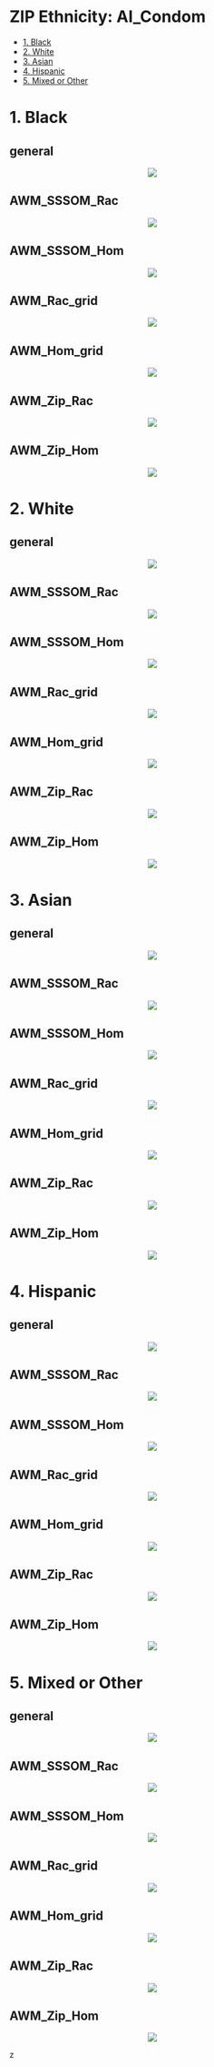 # ZIP Ethnicity: AI_Condom

- [1. Black](https://github.com/meettyj/MSM-Discrimination-on-Twitter/blob/master/results/regression/ethnicity/ZIP_AI_Condom.md#1-black)
- [2. White](https://github.com/meettyj/MSM-Discrimination-on-Twitter/blob/master/results/regression/ethnicity/ZIP_AI_Condom.md#2-white)
- [3. Asian](https://github.com/meettyj/MSM-Discrimination-on-Twitter/blob/master/results/regression/ethnicity/ZIP_AI_Condom.md#3-asian)
- [4. Hispanic](https://github.com/meettyj/MSM-Discrimination-on-Twitter/blob/master/results/regression/ethnicity/ZIP_AI_Condom.md#4-hispanic)
- [5. Mixed or Other](https://github.com/meettyj/MSM-Discrimination-on-Twitter/blob/master/results/regression/ethnicity/ZIP_AI_Condom.md#5-mixed-or-other)


# 1. Black
## general
<p align="center">
  <img src="https://github.com/meettyj/MSM-Discrimination-on-Twitter/raw/master/results/screenshots/regression_ethnicity/ZIP_AI_Condom/black_general.png" />
</p>

## AWM_SSSOM_Rac
<p align="center">
  <img src="https://github.com/meettyj/MSM-Discrimination-on-Twitter/raw/master/results/screenshots/regression_ethnicity/ZIP_AI_Condom/black_AWM_SSSOM_Rac.png" />
</p>

## AWM_SSSOM_Hom
<p align="center">
  <img src="https://github.com/meettyj/MSM-Discrimination-on-Twitter/raw/master/results/screenshots/regression_ethnicity/ZIP_AI_Condom/black_AWM_SSSOM_Hom.png" />
</p>

## AWM_Rac_grid
<p align="center">
  <img src="https://github.com/meettyj/MSM-Discrimination-on-Twitter/raw/master/results/screenshots/regression_ethnicity/ZIP_AI_Condom/black_AWM_Rac_grid.png" />
</p>

## AWM_Hom_grid
<p align="center">
  <img src="https://github.com/meettyj/MSM-Discrimination-on-Twitter/raw/master/results/screenshots/regression_ethnicity/ZIP_AI_Condom/black_AWM_Hom_grid.png" />
</p>

## AWM_Zip_Rac
<p align="center">
  <img src="https://github.com/meettyj/MSM-Discrimination-on-Twitter/raw/master/results/screenshots/regression_ethnicity/ZIP_AI_Condom/black_AWM_Zip_Rac.png" />
</p>

## AWM_Zip_Hom
<p align="center">
  <img src="https://github.com/meettyj/MSM-Discrimination-on-Twitter/raw/master/results/screenshots/regression_ethnicity/ZIP_AI_Condom/black_AWM_Zip_Hom.png" />
</p>



# 2. White
## general
<p align="center">
  <img src="https://github.com/meettyj/MSM-Discrimination-on-Twitter/raw/master/results/screenshots/regression_ethnicity/ZIP_AI_Condom/white_general.png" />
</p>

## AWM_SSSOM_Rac
<p align="center">
  <img src="https://github.com/meettyj/MSM-Discrimination-on-Twitter/raw/master/results/screenshots/regression_ethnicity/ZIP_AI_Condom/white_AWM_SSSOM_Rac.png" />
</p>

## AWM_SSSOM_Hom
<p align="center">
  <img src="https://github.com/meettyj/MSM-Discrimination-on-Twitter/raw/master/results/screenshots/regression_ethnicity/ZIP_AI_Condom/white_AWM_SSSOM_Hom.png" />
</p>

## AWM_Rac_grid
<p align="center">
  <img src="https://github.com/meettyj/MSM-Discrimination-on-Twitter/raw/master/results/screenshots/regression_ethnicity/ZIP_AI_Condom/white_AWM_Rac_grid.png" />
</p>

## AWM_Hom_grid
<p align="center">
  <img src="https://github.com/meettyj/MSM-Discrimination-on-Twitter/raw/master/results/screenshots/regression_ethnicity/ZIP_AI_Condom/white_AWM_Hom_grid.png" />
</p>

## AWM_Zip_Rac
<p align="center">
  <img src="https://github.com/meettyj/MSM-Discrimination-on-Twitter/raw/master/results/screenshots/regression_ethnicity/ZIP_AI_Condom/white_AWM_Zip_Rac.png" />
</p>

## AWM_Zip_Hom
<p align="center">
  <img src="https://github.com/meettyj/MSM-Discrimination-on-Twitter/raw/master/results/screenshots/regression_ethnicity/ZIP_AI_Condom/white_AWM_Zip_Hom.png" />
</p>


# 3. Asian
## general
<p align="center">
  <img src="https://github.com/meettyj/MSM-Discrimination-on-Twitter/raw/master/results/screenshots/regression_ethnicity/ZIP_AI_Condom/asian_general.png" />
</p>

## AWM_SSSOM_Rac
<p align="center">
  <img src="https://github.com/meettyj/MSM-Discrimination-on-Twitter/raw/master/results/screenshots/regression_ethnicity/ZIP_AI_Condom/asian_AWM_SSSOM_Rac.png" />
</p>

## AWM_SSSOM_Hom
<p align="center">
  <img src="https://github.com/meettyj/MSM-Discrimination-on-Twitter/raw/master/results/screenshots/regression_ethnicity/ZIP_AI_Condom/asian_AWM_SSSOM_Hom.png" />
</p>

## AWM_Rac_grid
<p align="center">
  <img src="https://github.com/meettyj/MSM-Discrimination-on-Twitter/raw/master/results/screenshots/regression_ethnicity/ZIP_AI_Condom/asian_AWM_Rac_grid.png" />
</p>

## AWM_Hom_grid
<p align="center">
  <img src="https://github.com/meettyj/MSM-Discrimination-on-Twitter/raw/master/results/screenshots/regression_ethnicity/ZIP_AI_Condom/asian_AWM_Hom_grid.png" />
</p>

## AWM_Zip_Rac
<p align="center">
  <img src="https://github.com/meettyj/MSM-Discrimination-on-Twitter/raw/master/results/screenshots/regression_ethnicity/ZIP_AI_Condom/asian_AWM_Zip_Rac.png" />
</p>

## AWM_Zip_Hom
<p align="center">
  <img src="https://github.com/meettyj/MSM-Discrimination-on-Twitter/raw/master/results/screenshots/regression_ethnicity/ZIP_AI_Condom/asian_AWM_Zip_Hom.png" />
</p>



# 4. Hispanic
## general
<p align="center">
  <img src="https://github.com/meettyj/MSM-Discrimination-on-Twitter/raw/master/results/screenshots/regression_ethnicity/ZIP_AI_Condom/hispanic_general.png" />
</p>

## AWM_SSSOM_Rac
<p align="center">
  <img src="https://github.com/meettyj/MSM-Discrimination-on-Twitter/raw/master/results/screenshots/regression_ethnicity/ZIP_AI_Condom/hispanic_AWM_SSSOM_Rac.png" />
</p>

## AWM_SSSOM_Hom
<p align="center">
  <img src="https://github.com/meettyj/MSM-Discrimination-on-Twitter/raw/master/results/screenshots/regression_ethnicity/ZIP_AI_Condom/hispanic_AWM_SSSOM_Hom.png" />
</p>

## AWM_Rac_grid
<p align="center">
  <img src="https://github.com/meettyj/MSM-Discrimination-on-Twitter/raw/master/results/screenshots/regression_ethnicity/ZIP_AI_Condom/hispanic_AWM_Rac_grid.png" />
</p>

## AWM_Hom_grid
<p align="center">
  <img src="https://github.com/meettyj/MSM-Discrimination-on-Twitter/raw/master/results/screenshots/regression_ethnicity/ZIP_AI_Condom/hispanic_AWM_Hom_grid.png" />
</p>

## AWM_Zip_Rac
<p align="center">
  <img src="https://github.com/meettyj/MSM-Discrimination-on-Twitter/raw/master/results/screenshots/regression_ethnicity/ZIP_AI_Condom/hispanic_AWM_Zip_Rac.png" />
</p>

## AWM_Zip_Hom
<p align="center">
  <img src="https://github.com/meettyj/MSM-Discrimination-on-Twitter/raw/master/results/screenshots/regression_ethnicity/ZIP_AI_Condom/hispanic_AWM_Zip_Hom.png" />
</p>



# 5. Mixed or Other
## general
<p align="center">
  <img src="https://github.com/meettyj/MSM-Discrimination-on-Twitter/raw/master/results/screenshots/regression_ethnicity/ZIP_AI_Condom/mixed_or_other_general.png" />
</p>

## AWM_SSSOM_Rac
<p align="center">
  <img src="https://github.com/meettyj/MSM-Discrimination-on-Twitter/raw/master/results/screenshots/regression_ethnicity/ZIP_AI_Condom/mixed_or_other_AWM_SSSOM_Rac.png" />
</p>

## AWM_SSSOM_Hom
<p align="center">
  <img src="https://github.com/meettyj/MSM-Discrimination-on-Twitter/raw/master/results/screenshots/regression_ethnicity/ZIP_AI_Condom/mixed_or_other_AWM_SSSOM_Hom.png" />
</p>

## AWM_Rac_grid
<p align="center">
  <img src="https://github.com/meettyj/MSM-Discrimination-on-Twitter/raw/master/results/screenshots/regression_ethnicity/ZIP_AI_Condom/mixed_or_other_AWM_Rac_grid.png" />
</p>

## AWM_Hom_grid
<p align="center">
  <img src="https://github.com/meettyj/MSM-Discrimination-on-Twitter/raw/master/results/screenshots/regression_ethnicity/ZIP_AI_Condom/mixed_or_other_AWM_Hom_grid.png" />
</p>

## AWM_Zip_Rac
<p align="center">
  <img src="https://github.com/meettyj/MSM-Discrimination-on-Twitter/raw/master/results/screenshots/regression_ethnicity/ZIP_AI_Condom/mixed_or_other_AWM_Zip_Rac.png" />
</p>

## AWM_Zip_Hom
<p align="center">
  <img src="https://github.com/meettyj/MSM-Discrimination-on-Twitter/raw/master/results/screenshots/regression_ethnicity/ZIP_AI_Condom/mixed_or_other_AWM_Zip_Hom.png" />
</p>

z
